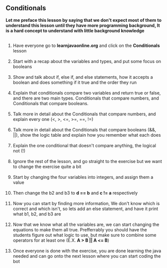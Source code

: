 ## Conditionals
**Let me preface this lesson by saying that we don't expect most of them to understand this lesson until they have more programming background, It is a hard concept to understand with little background knowledge**  
&nbsp;  
1. Have everyone go to **learnjavaonline.org** and click on the **Conditionals** lesson  
&nbsp;
2. Start with a recap about the variables and types, and put some focus on booleans  
&nbsp;
3. Show and talk about if, else if, and else statements, how it accepts a boolean and does something if it true and the order they run  
&nbsp;
4. Explain that conditionals compare two variables and return true or false, and there are two main types. Conditionals that compare numbers, and Conditionals that compare booleans.  
&nbsp;
5. Talk more in detail about the Conditionals that compare numbers, and explain every one (<, >, <=, >=, ==, !=)  
&nbsp;
6. Talk more in detail about the Conditionals that compare booleans (&&, ||), show the logic table and explain how you remember what each does  
&nbsp;
7. Explain the one conditional that doesn't compare anything, the logical not (!)  
&nbsp;
8. Ignore the rest of the lesson, and go straight to the exercise but we want to change the exercise quite a bit  
&nbsp;
9. Start by changing the four variables into integers, and assign them a value  
&nbsp;
10. Then change the b2 and b3 to **d == b** and **c != a** respectively  
&nbsp;
11. Now you can start by finding more information, We don't know which is correct and which isn't, so lets add an else statement, and have it print what b1, b2, and b3 are  
&nbsp;
12. Now that we know what all the variables are, we can start changing the equations to make them all true. Prefferrably you should have the students figure out what logic to use, but make sure to combine some operators for at least one (E.X. **A > B || A <= B**)  
&nbsp;
13. Once everyone is done with the exercise, you are done learning the java needed and can go onto the next lesson where you can start coding the bot
